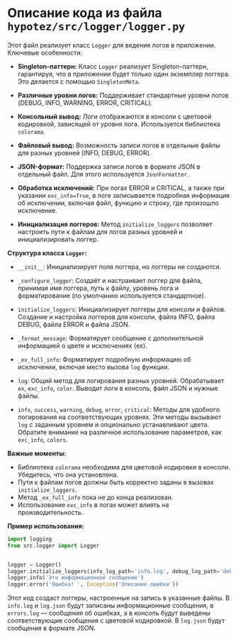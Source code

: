 # Описание кода из файла `hypotez/src/logger/logger.py`

Этот файл реализует класс `Logger` для ведения логов в приложении.  Ключевые особенности:

* **Singleton-паттерн:**  Класс `Logger` реализует Singleton-паттерн, гарантируя, что в приложении будет только один экземпляр логгера.  Это делается с помощью `SingletonMeta`.

* **Различные уровни логов:**  Поддерживает стандартные уровни логов (DEBUG, INFO, WARNING, ERROR, CRITICAL).

* **Консольный вывод:** Логи отображаются в консоли с цветовой кодировкой, зависящей от уровня лога.  Используется библиотека `colorama`.

* **Файловый вывод:** Возможность записи логов в отдельные файлы для разных уровней (INFO, DEBUG, ERROR).

* **JSON-формат:** Поддержка записи логов в формате JSON в отдельный файл.  Для этого используется `JsonFormatter`.

* **Обработка исключений:**  При логах ERROR и CRITICAL, а также при указании `exc_info=True`,  в логе записывается подробная информация об исключении, включая файл, функцию и строку, где произошло исключение.

* **Инициализация логгеров:**  Метод `initialize_loggers` позволяет настроить пути к файлам для логов разных уровней и  инициализировать логгер.

**Структура класса `Logger`:**

* `__init__`: Инициализирует поля логгера, но логгеры не создаются.

* `_configure_logger`:  Создаёт и настраивает логгер для файла, принимая имя логгера, путь к файлу, уровень лога и форматирование (по умолчанию используется стандартное).

* `initialize_loggers`:  Инициализирует логгеры для консоли и файлов.  Создание и настройка логгеров для консоли, файла INFO, файла DEBUG, файла ERROR и файла JSON.

* `_format_message`:  Форматирует сообщение с дополнительной информацией о цвете и исключениях (ex).

* `_ex_full_info`: Форматирует подробную информацию об исключении, включая место вызова `log` функции.

* `log`: Общий метод для логирования разных уровней.  Обрабатывает  `ex`, `exc_info`, `color`. Выводит логи в консоль, файл JSON и нужные файлы.

* `info`, `success`, `warning`, `debug`, `error`, `critical`:  Методы для удобного логирования на соответствующих уровнях.  Эти методы вызывают `log` с заданным уровнем и опционально устанавливают цвета.  Обратите внимание на различное использование параметров, как `exc_info`, `colors`.


**Важные моменты:**

* Библиотека `colorama` необходима для цветовой кодировки в консоли.  Убедитесь, что она установлена.
* Пути к файлам логов должны быть корректно заданы в вызовах `initialize_loggers`.
* Метод `_ex_full_info` пока не до конца реализован.
* Использование `exc_info` в логах может влиять на производительность.


**Пример использования:**

```python
import logging
from src.logger import Logger


logger = Logger()
logger.initialize_loggers(info_log_path='info.log', debug_log_path='debug.log', errors_log_path='errors.log', json_log_path='log.json')
logger.info('Это информационное сообщение')
logger.error('Ошибка! ', Exception('Описание ошибки'))
```

Этот код создаст логгеры, настроенные на запись в указанные файлы.  В `info.log` и `log.json` будут записаны информационные сообщения, в `errors.log` — сообщения об ошибках, а в консоль будут выведены соответствующие сообщения с цветовой кодировкой.  В `log.json` будут сообщения в формате JSON.